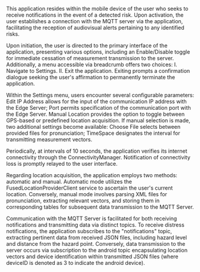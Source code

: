 This application resides within the mobile device of the user who seeks to receive notifications in 
the event of a detected risk. Upon activation, the user establishes a connection with the MQTT server
via the application, facilitating the reception of audiovisual alerts pertaining to any identified risks.

Upon initiation, the user is directed to the primary interface of the application, presenting various options,
including an Enable/Disable toggle for immediate cessation of measurement transmission to the server.
Additionally, a menu accessible via breadcrumb offers two choices: 
I. Navigate to Settings. 
II. Exit the application. Exiting prompts a confirmation dialogue seeking the user's affirmation to
permanently terminate the application.

Within the Settings menu, users encounter several configurable parameters: Edit IP Address allows 
for the input of the communication IP address with the Edge Server; Port permits specification of the
communication port with the Edge Server. Manual Location provides the option to toggle between GPS-based
or predefined location acquisition. If manual selection is made, two additional settings become available:
Choose File selects between provided files for pronunciation; TimeSpace designates the interval for transmitting measurement vectors.

Periodically, at intervals of 10 seconds, the application verifies its internet connectivity through the 
ConnectivityManager. Notification of connectivity loss is promptly relayed to the user interface.


Regarding location acquisition, the application employs two methods: automatic and manual. 
Automatic mode utilizes the FusedLocationProviderClient service to ascertain the user's current location.
Conversely, manual mode involves parsing XML files for pronunciation, extracting relevant vectors, 
and storing them in corresponding tables for subsequent data transmission to the MQTT Server.

Communication with the MQTT Server is facilitated for both receiving notifications and transmitting 
data via distinct topics. To receive distress notifications, the application subscribes to the "notifications"
topic, extracting pertinent data from received JSON files, including hazard level and distance from 
the hazard point. Conversely, data transmission to the server occurs via subscription to the android topic 
encapsulating location vectors and device identification within transmitted JSON files (where deviceID 
is denoted as 3 to indicate the android device).